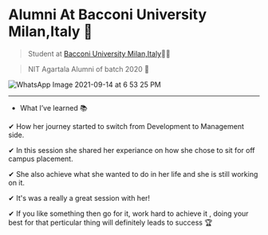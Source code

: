 # Alumni At Bacconi University Milan,Italy 🎯

> Student at [Bacconi University Milan,Italy](https://www.unibocconi.eu/wps/wcm/connect/Bocconi/SitoPubblico_EN/Navigation+Tree/Home/)👩‍🎓

>  NIT Agartala Alumni of batch 2020 🥇

![WhatsApp Image 2021-09-14 at 6 53 25 PM](https://user-images.githubusercontent.com/85113641/133439307-fa483cce-0467-4a17-b6e9-9a384e4c5ce9.jpeg)

------------------------------------------------------------------------------------------------------------------------------------------------------
- What I’ve learned 📚

✔ How her journey started to switch from Development to Management side.

✔ In this session she shared her experiance on how she chose to sit for off campus placement. 

✔ She also achieve what she wanted to do in her life and she is still working on it. 

✔ It's was a really a great session with her!

✔ If you like something then go for it, work hard to achieve it , doing your best for that perticular thing will definitely leads to success 🏆
